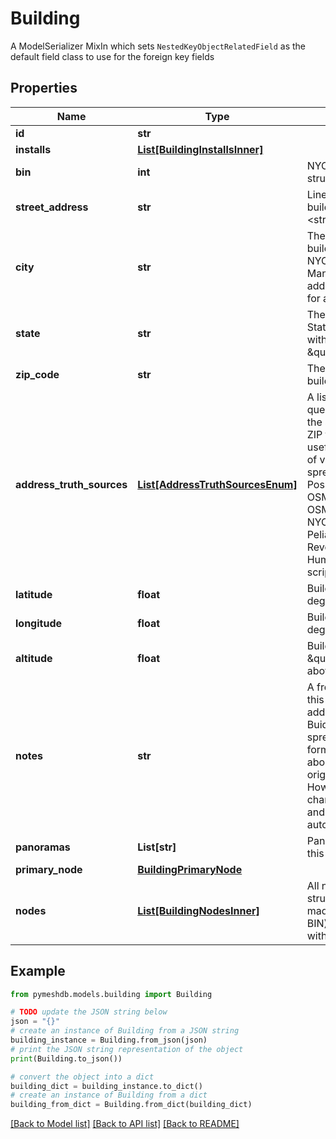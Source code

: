 # Building

A  ModelSerializer MixIn which sets `NestedKeyObjectRelatedField` as the default field class to use for the foreign key fields

## Properties

Name | Type | Description | Notes
------------ | ------------- | ------------- | -------------
**id** | **str** |  | [readonly] 
**installs** | [**List[BuildingInstallsInner]**](BuildingInstallsInner.md) |  | [readonly] 
**bin** | **int** | NYC DOB Identifier for the structure containing this building | [optional] 
**street_address** | **str** | Line 1 only of the address of this building: i.e. &lt;house num&gt; &lt;street&gt; | [optional] 
**city** | **str** | The name of the borough this building is in for buildings within NYC, \&quot;New York\&quot; for Manhattan to match street addresses. The actual city name for anything outside NYC | [optional] 
**state** | **str** | The 2 letter abreviation of the US State this building is contained within, e.g. \&quot;NY\&quot; or \&quot;NJ\&quot; | [optional] 
**zip_code** | **str** | The five digit ZIP code this building is contained within | [optional] 
**address_truth_sources** | [**List[AddressTruthSourcesEnum]**](AddressTruthSourcesEnum.md) | A list of strings that answers the question: How was the content of the street address, city, state, and ZIP fields determined? This is useful in understanding the level of validation applied to spreadsheet imported data. Possible values are: OSMNominatim, OSMNominatimZIPOnly, NYCPlanningLabs, PeliasStringParsing, ReverseGeocodeFromCoordinates, HumanEntry. Check the import script for details | 
**latitude** | **float** | Building latitude in decimal degrees | 
**longitude** | **float** | Building longitude in decimal degrees | 
**altitude** | **float** | Building rooftop altitude in \&quot;absolute\&quot; meters above mean sea level | [optional] 
**notes** | **str** | A free-form text description of this building, to track any additional information. For Buidings imported from the spreadsheet, this starts with a formatted block of information about the import process and original spreadsheet data. However this structure can be changed by admins at any time and should not be relied on by automated systems.  | [optional] 
**panoramas** | **List[str]** | Panoramas taken from the roof of this Building | [optional] 
**primary_node** | [**BuildingPrimaryNode**](BuildingPrimaryNode.md) |  | [optional] 
**nodes** | [**List[BuildingNodesInner]**](BuildingNodesInner.md) | All nodes located on the same structure (i.e. a discrete man-made place identified by the same BIN) that this Building is located within. | [optional] 

## Example

```python
from pymeshdb.models.building import Building

# TODO update the JSON string below
json = "{}"
# create an instance of Building from a JSON string
building_instance = Building.from_json(json)
# print the JSON string representation of the object
print(Building.to_json())

# convert the object into a dict
building_dict = building_instance.to_dict()
# create an instance of Building from a dict
building_from_dict = Building.from_dict(building_dict)
```
[[Back to Model list]](../README.md#documentation-for-models) [[Back to API list]](../README.md#documentation-for-api-endpoints) [[Back to README]](../README.md)


